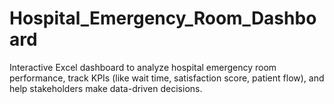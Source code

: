 # Hospital_Emergency_Room_Dashboard
Interactive Excel dashboard to analyze hospital emergency room performance, track KPIs (like wait time, satisfaction score, patient flow), and help stakeholders make data-driven decisions.
